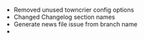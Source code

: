 * Removed unused towncrier config options
* Changed Changelog section names
* Generate news file issue from branch name
* 
